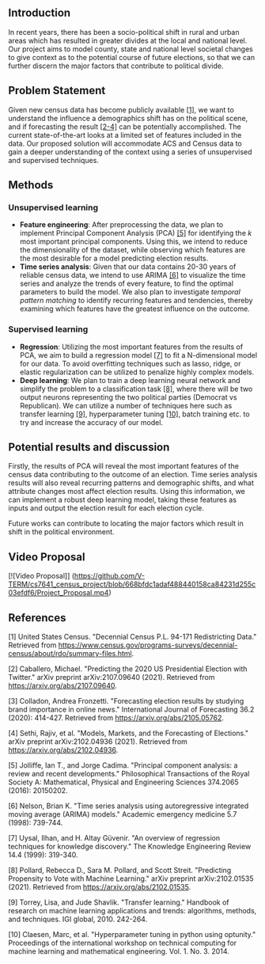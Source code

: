 ## Introduction

In recent years, there has been a socio-political shift in rural and urban areas which has resulted in greater divides at the local and national level. Our project aims to model county, state and national level societal changes to give context as to the potential course of future elections, so that we can further discern the major factors that contribute to political divide.

## Problem Statement

Given new census data has become publicly available [[1]](https://www.census.gov/programs-surveys/decennial-census/about/rdo/summary-files.html?fbclid=IwAR0jbjLLCO3PeyQxeD01TJPXtcY37r1n_hvP1jYTUU5_3TBF7ipo6oxzGrY), we want to understand the influence a demographics shift has on the political scene, and if forecasting the result [[2-4]](#4) can be potentially accomplished. The current state-of-the-art looks at a limited set of features included in the data. Our proposed solution will accommodate ACS and Census data to gain a deeper understanding of the context using a series of unsupervised and supervised techniques.

## Methods

### Unsupervised learning

- **Feature engineering**: After preprocessing the data, we plan to implement Principal Component Analysis (PCA) [[5]](#5) for identifying the _k_ most important principal components. Using this, we intend to reduce the dimensionality of the dataset, while observing which features are the most desirable for a model predicting election results.
- **Time series analysis**: Given that our data contains 20-30 years of reliable census data, we intend to use ARIMA [[6]](#6) to visualize the time series and analyze the trends of every feature, to find the optimal parameters to build the model. We also plan to investigate _temporal pattern matching_ to identify recurring features and tendencies, thereby examining which features have the greatest influence on the outcome.

### Supervised learning

- **Regression**: Utilizing the most important features from the results of PCA, we aim to build a regression model [[7]](#7) to fit a N-dimensional model for our data. To avoid overfitting techniques such as lasso, ridge, or elastic regularization can be utilized to penalize highly complex models. 
- **Deep learning**: We plan to train a deep learning neural network and simplify the problem to a classification task [[8]](#8), where there will be two output neurons representing the two political parties (Democrat vs Republican). We can utilize a number of techniques here such as transfer learning [[9]](#9), hyperparameter tuning [[10]](#10), batch training etc. to try and increase the accuracy of our model.

## Potential results and discussion

Firstly, the results of PCA will reveal the most important features of the census data contributing to the outcome of an election. Time series analysis results will also reveal recurring patterns and demographic shifts, and what attribute changes most affect election results. Using this information, we can implement a robust deep learning model, taking these features as inputs and output the election result for each election cycle. 

Future works can contribute to locating the major factors which result in shift in the political environment.

## Video Proposal

[![Video Proposal]] (https://github.com/V-TERM/cs7641_census_project/blob/668bfdc1adaf488440158ca84231d255c03efdf6/Project_Proposal.mp4)
          
## References
<a id="1">[1]</a> United States Census. "Decennial Census P.L. 94-171 Redistricting Data." Retrieved from https://www.census.gov/programs-surveys/decennial-census/about/rdo/summary-files.html.

<a id="2">[2]</a> 
Caballero, Michael. "Predicting the 2020 US Presidential Election with Twitter." arXiv preprint arXiv:2107.09640 (2021). Retrieved from https://arxiv.org/abs/2107.09640.

<a id="3">[3]</a>
Colladon, Andrea Fronzetti. "Forecasting election results by studying brand importance in online news." International Journal of Forecasting 36.2 (2020): 414-427. Retrieved from https://arxiv.org/abs/2105.05762.

<a id="4">[4]</a>
Sethi, Rajiv, et al. "Models, Markets, and the Forecasting of Elections." arXiv preprint arXiv:2102.04936 (2021). Retrieved from https://arxiv.org/abs/2102.04936.

<a id="5">[5]</a>
Jolliffe, Ian T., and Jorge Cadima. "Principal component analysis: a review and recent developments." Philosophical Transactions of the Royal Society A: Mathematical, Physical and Engineering Sciences 374.2065 (2016): 20150202.

<a id="6">[6]</a>
Nelson, Brian K. "Time series analysis using autoregressive integrated moving average (ARIMA) models." Academic emergency medicine 5.7 (1998): 739-744.

<a id="7">[7]</a>
Uysal, Ilhan, and H. Altay Güvenir. "An overview of regression techniques for knowledge discovery." The Knowledge Engineering Review 14.4 (1999): 319-340.

<a id="8">[8]</a>
Pollard, Rebecca D., Sara M. Pollard, and Scott Streit. "Predicting Propensity to Vote with Machine Learning." arXiv preprint arXiv:2102.01535 (2021). Retrieved from https://arxiv.org/abs/2102.01535.

<a id="9">[9]</a>
Torrey, Lisa, and Jude Shavlik. "Transfer learning." Handbook of research on machine learning applications and trends: algorithms, methods, and techniques. IGI global, 2010. 242-264.

<a id="10">[10]</a>
Claesen, Marc, et al. "Hyperparameter tuning in python using optunity." Proceedings of the international workshop on technical computing for machine learning and mathematical engineering. Vol. 1. No. 3. 2014.
